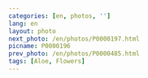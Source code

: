 ```yaml
---
categories: [en, photos, '']
lang: en
layout: photo
next_photo: /en/photos/P0000197.html
picname: P0000196
prev_photo: /en/photos/P0000485.html
tags: [Aloe, Flowers]
---
```

